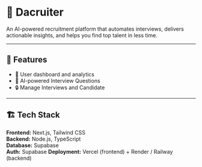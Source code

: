 # 🧠 Dacruiter

An AI-powered recruitment platform that automates interviews,
delivers actionable insights, and helps you find top talent in less
time.

---

## 🚀 Features

- 📄 User dashboard and analytics
- 🤖 AI-powered Interview Questions
- 🔒 Manage Interviews and Candidate

---

## 🏗️ Tech Stack

**Frontend:** Next.js, Tailwind CSS  
**Backend:** Node.js, TypeScript  
**Database:** Supabase  
**Auth:** Supabase
**Deployment:** Vercel (frontend) + Render / Railway (backend)
